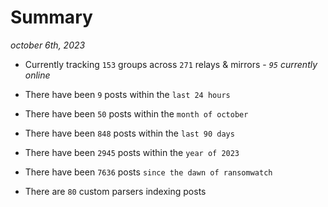 
# Summary
_october 6th, 2023_

- Currently tracking `153` groups across `271` relays & mirrors - _`95` currently online_

- There have been `9` posts within the `last 24 hours`

- There have been `50` posts within the `month of october`

- There have been `848` posts within the `last 90 days`

- There have been `2945` posts within the `year of 2023`

- There have been `7636` posts `since the dawn of ransomwatch`

- There are `80` custom parsers indexing posts
